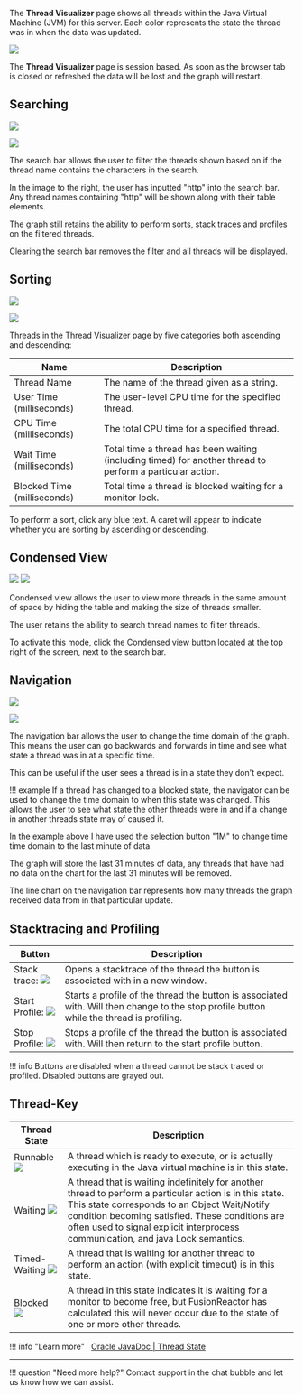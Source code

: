 

The **Thread Visualizer** page shows all threads within the Java Virtual
Machine (JVM) for this server. Each color represents the state the
thread was in when the data was updated. 

![](/attachments/245552075/245552242.png)

The **Thread Visualizer** page is session based. As soon as the browser tab
is closed or refreshed the data will be lost and the graph will restart.

## Searching

![](/attachments/245552075/245552236.png)

![](/attachments/245552075/245552173.png)

The search bar allows the user to filter the threads shown based on if
the thread name contains the characters in the search.

In the image to the right, the user has inputted "http" into the search
bar. Any thread names containing "http" will be shown along with their
table elements.

The graph still retains the ability to perform sorts, stack traces and
profiles on the filtered threads.

Clearing the search bar removes the filter and all threads will be
displayed.  

## Sorting

![](/attachments/245552075/245552087.png)

![](/attachments/245552075/245552189.png)

Threads in the Thread Visualizer page by five categories both ascending
and descending:

|Name|Description|
|--- |--- |
|Thread Name|The name of the thread given as a string.|
|User Time (milliseconds)|The user-level CPU time for the specified thread.|
|CPU Time (milliseconds)|The total CPU time for a specified thread.|
|Wait Time (milliseconds)|Total time a thread has been waiting (including timed) for another thread to perform a particular action.|
|Blocked Time (milliseconds)|Total time a thread is blocked waiting for a monitor lock.|

To perform a sort, click any blue text. A caret will appear to indicate
whether you are sorting by ascending or descending.

## Condensed View


![](/attachments/245552075/245552081.png)
![](/attachments/245552075/245552178.png)

Condensed view allows the user to view more threads in the same amount
of space by hiding the table and making the size of threads smaller.

The user retains the ability to search thread names to filter threads.

To activate this mode, click the Condensed view button located at the
top right of the screen, next to the search bar.

## Navigation

![](/attachments/245552075/245552098.png)

![](/attachments/245552075/245552225.png)

The navigation bar allows the user to change the time domain of the
graph. This means the user can go backwards and forwards in time and see
what state a thread was in at a specific time.

This can be useful if the user sees a thread is in a state they don't
expect.

!!! example
    If a thread has changed to a blocked state, the navigator can be used to change the time domain to when this state was changed. This allows the user to see what state the other threads were in and if a change in another threads state may of caused it.

In the example above I have used the selection button "1M" to change
time time domain to the last minute of data.

The graph will store the last 31 minutes of data, any threads that have
had no data on the chart for the last 31 minutes will be removed.

The line chart on the navigation bar represents how many threads the
graph received data from in that particular update.  

## Stacktracing and Profiling

|Button|Description|
|--- |--- |
|Stack trace: ![](/attachments/245552075/245552142.png)|Opens a stacktrace of the thread the button is associated with in a new window.|
|Start Profile: ![](/attachments/245552075/245552136.png)|Starts a profile of the thread the button is associated with. Will then change to the stop profile button while the thread is profiling.|
|Stop Profile: ![](/attachments/245552075/245552183.png)|Stops a profile of the thread the button is associated with. Will then return to the start profile button.|


!!! info
    Buttons are disabled when a thread cannot be stack traced or profiled. Disabled buttons are grayed out.  

## Thread-Key

|Thread State|Description|
|--- |--- |
|Runnable ![](/attachments/245552075/245552109.png)|A thread which is ready to execute, or is actually executing in the Java virtual machine is in this state.|
|Waiting ![](/attachments/245552075/245552104.png)|A thread that is waiting indefinitely for another thread to perform a particular action is in this state.  This state corresponds to an Object Wait/Notify condition becoming satisfied. These conditions are often used to signal explicit interprocess communication, and java Lock semantics.|
|Timed-Waiting ![](/attachments/245552075/245552121.png)|A thread that is waiting for another thread to perform an action (with explicit timeout) is in this state.|
|Blocked ![](/attachments/245552075/245552115.png)|A thread in this state indicates it is waiting for a monitor to become free, but FusionReactor has calculated this will never occur due to the state of one or more other threads.|


!!! info "Learn more"
     [Oracle JavaDoc | Thread State](https://docs.oracle.com/javase/7/docs/api/java/lang/Thread.State.tml)

___

!!! question "Need more help?"
    Contact support in the chat bubble and let us know how we can assist.
